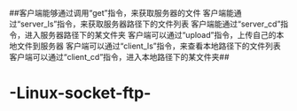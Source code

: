 ##客户端能够通过调用“get”指令，来获取服务器的文件
客户端能通过“server_ls”指令，来获取服务器路径下的文件列表
客户端能通过“server_cd”指令，进入服务器路径下的某文件夹
客户端可以通过“upload”指令，上传自己的本地文件到服务器
客户端可以通过“client_ls”指令，来查看本地路径下的文件列表
客户端可以通过“client_cd”指令，进入本地路径下的某文件夹##
# -Linux-socket-ftp-
